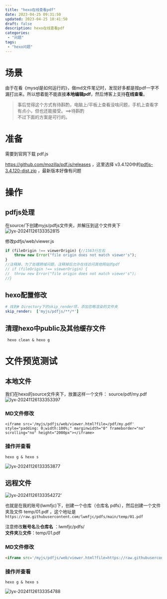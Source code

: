 ```yaml
---
title: "hexo在线查看pdf"
date: 2023-04-25 09:31:50 
updated: 2023-04-25 10:41:50 
draft: false
description: hexo在线查看pdf
categories: 
 - "问题"
tags:
 - "hexo问题"
---
```


# 场景

由于在看《mysql是如何运行的》，做md文件笔记时，发现好多都是按pdf一字不漏打出来。所以想着能不能直接**本地编辑pdf**，然后博客上支持**在线查看**。

> 事后觉得这个方式有待斟酌，电脑上/平板上查看没啥问题，手机上查看字有点小，但也还能接受。==>待斟酌  
> 不过下面的方案是可行的。

# 准备

需要到官网下载 pdf.js  

https://github.com/mozilla/pdf.js/releases ，这里选择 v3.4.120中的[pdfjs-3.4.120-dist.zip](https://github.com/mozilla/pdf.js/releases/download/v3.4.120/pdfjs-3.4.120-dist.zip) ，最新版本好像有问题  

# 操作

## pdfjs处理

在source/下创建myjs/pdfjs文件夹，并解压到这个文件夹下  
![lyx-20241126133352815](attachments/img/lyx-20241126133352815.png)

修改pdfjs/web/viewer.js  

```javascript
if (fileOrigin !== viewerOrigin) {//1563行左右
	throw new Error("file origin does not match viewer's");
}
//注释掉，为了处理跨域问题，注释掉后允许在线访问其他网站的pdf
// if (fileOrigin !== viewerOrigin) {
//	throw new Error("file origin does not match viewer's");
//}
```

## hexo配置修改

```yml
# 找到# Directory下的skip_render项，添加忽略渲染的文件夹
skip_render:  ['myjs/pdfjs/**/*']
```

## 清理hexo中public及其他缓存文件

```shell
 hexo clean & hexo g
```

# 文件预览测试

## 本地文件

我们在hexo的source文件夹下，放置这样一个文件： source/pdf/my.pdf   
![lyx-20241126133353397](attachments/img/lyx-20241126133353397.png)

### MD文件修改

```shell
<iframe src='/myjs/pdfjs/web/viewer.html?file=/pdf/my.pdf' style="padding: 0;width:100%;" marginwidth="0" frameborder="no" scrolling="no" height="2000px"></iframe>
```

### 操作并查看

```shell
hexo g & hexo s
```

![lyx-20241126133353877](attachments/img/lyx-20241126133353877.png)

## 远程文件

![lyx-20241126133354272](attachments/img/lyx-20241126133354272.png)‘

也就是在我的账号(lwmfjc)下，创建一个仓库（仓库名 pdfs），然后创建一个文件夹及文件 temp/01.pdf ，这个地址是 ```https://raw.githubusercontent.com/lwmfjc/pdfs/main/temp/01.pdf```

注意修改**账号名**及**仓库名** ：lwmfjc/pdfs/  
**文件夹**及**文件**：temp/01.pdf

### MD文件修改

```markdown
<iframe src='/myjs/pdfjs/web/viewer.html?file=https://raw.githubusercontent.com/lwmfjc/pdfs/main/mysql/01.pdf' style="padding: 0;width:100%;" marginwidth="0" frameborder="no" scrolling="no" height="2000px"></iframe>
```

### 操作并查看

```shell
hexo g & hexo s
```

![lyx-20241126133354788](attachments/img/lyx-20241126133354788.png)